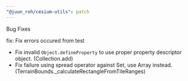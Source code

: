 ```yaml
---
"@juun_roh/cesium-utils": patch
---
```


Bug Fixes

fix: Fix errors occured from test

* Fix invalid `Object.defineProperty` to use proper property descriptor object. (Collection.add)
* Fix failure using spread operator against Set, use Array instead. (TerrainBounds._calculateRectangleFromTileRanges)
